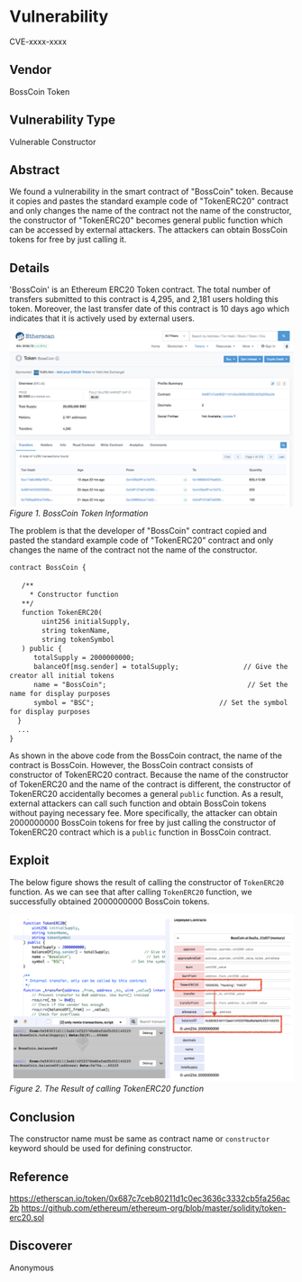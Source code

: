 # Vulnerability
CVE-xxxx-xxxx

## Vendor
BossCoin Token

## Vulnerability Type
Vulnerable Constructor

## Abstract
We found a vulnerability in the smart contract of "BossCoin" token. 
Because it copies and pastes the standard example code of "TokenERC20" contract and only changes the name of the contract not the name of the constructor, the constructor of "TokenERC20" becomes general public function which can be accessed by external attackers.
The attackers can obtain BossCoin tokens for free by just calling it.

## Details
'BossCoin' is an Ethereum ERC20 Token contract. The total number of transfers submitted to this contract is 4,295, and 2,181 users holding this token.
Moreover, the last transfer date of this contract is 10 days ago which indicates that it is actively used by external users.

![](./img/copy_img1.png)
  *Figure 1. BossCoin Token Information*

The problem is that the developer of "BossCoin" contract copied and pasted the standard example code of "TokenERC20" contract and only changes the name of the contract not the name of the constructor.

```
contract BossCoin {
   
   /**
     * Constructor function
   **/
   function TokenERC20(
        uint256 initialSupply,
        string tokenName,
        string tokenSymbol
   ) public {
      totalSupply = 2000000000;
      balanceOf[msg.sender] = totalSupply;                // Give the creator all initial tokens
      name = "BossCoin";                                   // Set the name for display purposes
      symbol = "BSC";                               // Set the symbol for display purposes
  }
  ...
}
```
As shown in the above code from the BossCoin contract, the name of the contract is BossCoin.
However, the BossCoin contract consists of constructor of TokenERC20 contract.
Because the name of the constructor of TokenERC20 and the name of the contract is different,
the constructor of TokenERC20 accidentally becomes a general `public` function.
As a result, external attackers can call such function and obtain BossCoin tokens without paying necessary fee.
More specifically, the attacker can obtain 2000000000 BossCoin tokens for free by just calling the constructor of TokenERC20 contract which is a `public` function in BossCoin contract.

## Exploit
The below figure shows the result of calling the constructor of `TokenERC20` function.
As we can see that after calling `TokenERC20` function, we successfully obtained 2000000000 BossCoin tokens.

  ![](./img/copy_img2.png)
  *Figure 2. The Result of calling TokenERC20 function*

## Conclusion
The constructor name must be same as contract name or `constructor` keyword should be used for defining constructor.

## Reference
https://etherscan.io/token/0x687c7ceb80211d1c0ec3636c3332cb5fa256ac2b
https://github.com/ethereum/ethereum-org/blob/master/solidity/token-erc20.sol

## Discoverer
Anonymous

